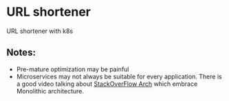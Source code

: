 # URL shortener
URL shortener with k8s
## Notes:
- Pre-mature optimization may be painful
- Microservices may not always be suitable for every application. There is a good video talking about [StackOverFlow Arch](https://www.youtube.com/watch?v=fKc050dvNIE&ab_channel=ByteByteGo) which embrace Monolithic architecture.